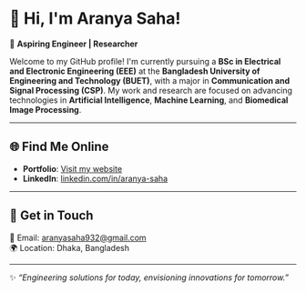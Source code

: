 # 👋 Hi, I'm Aranya Saha!

🚀 **Aspiring Engineer | Researcher**

Welcome to my GitHub profile! I'm currently pursuing a **BSc in Electrical and Electronic Engineering (EEE)** at the **Bangladesh University of Engineering and Technology (BUET)**, with a major in **Communication and Signal Processing (CSP)**. My work and research are focused on advancing technologies in **Artificial Intelligence**, **Machine Learning**, and **Biomedical Image Processing**.

---

## 🌐 **Find Me Online**
- **Portfolio**: [Visit my website](https://sites.google.com/view/aranyasaha/home)
- **LinkedIn**: [linkedin.com/in/aranya-saha](https://www.linkedin.com/in/aranya-saha)

---

## 💌 **Get in Touch**
📧 Email: [aranyasaha932@gmail.com](mailto:aranyasaha932@gmail.com)  
🌍 Location: Dhaka, Bangladesh  

---

✨ *“Engineering solutions for today, envisioning innovations for tomorrow.”*  
